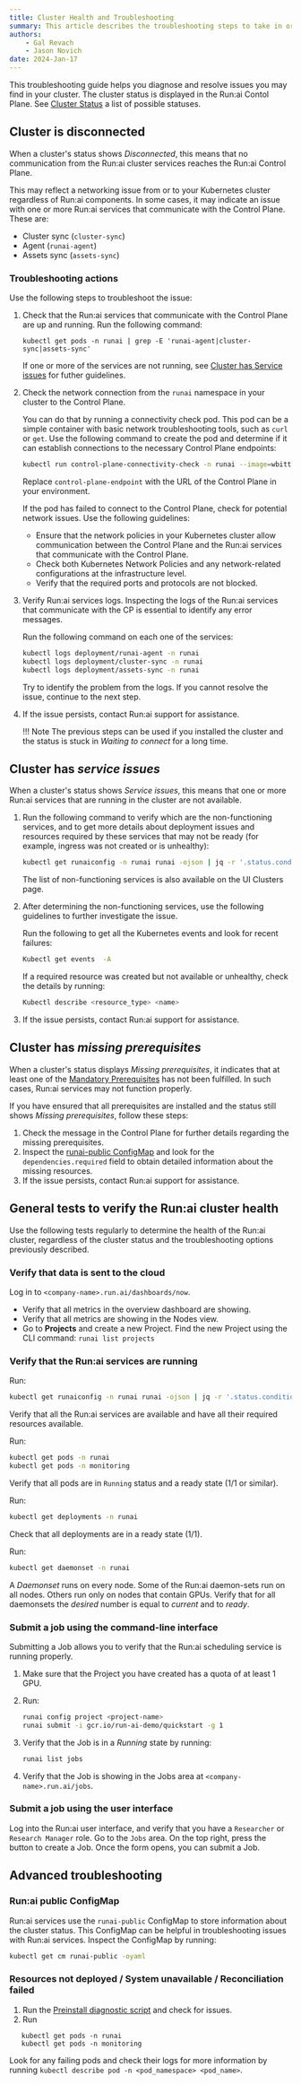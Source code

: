 ```yaml
---
title: Cluster Health and Troubleshooting
summary: This article describes the troubleshooting steps to take in order to diagnose and resolve issues you may find in your cluster.
authors:
    - Gal Revach
    - Jason Novich
date: 2024-Jan-17
---
```


This troubleshooting guide helps you diagnose and resolve issues you may find in your cluster.
The cluster status is displayed in the Run:ai Contol Plane. See [Cluster Status](../runai-setup/cluster-setup/cluster-install.md#cluster-status) a list of possible statuses.

## Cluster is disconnected

When a cluster's status shows *Disconnected*, this means that no communication from the Run:ai cluster services reaches the Run:ai Control Plane.

This may reflect a networking issue from or to your Kubernetes cluster regardless of Run:ai components. In some cases, it may indicate an issue with one or more Run:ai services that communicate with the Control Plane. These are:

* Cluster sync (`cluster-sync`)
* Agent (`runai-agent`)
* Assets sync (`assets-sync`)

### Troubleshooting actions

Use the following steps to troubleshoot the issue:

1. Check that the Run:ai services that communicate with the Control Plane are up and running. Run the following command:

    `kubectl get pods -n runai | grep -E 'runai-agent|cluster-sync|assets-sync'`

    If one or more of the services are not running, see [Cluster has Service issues](#cluster-has-service-issues) for futher guidelines.

2. Check the network connection from the `runai` namespace in your cluster to the Control Plane.

    You can do that by running a connectivity check pod. This pod can be a simple container with basic network troubleshooting tools, such as `curl` or `get`. Use the following command to create the pod and determine if it can establish connections to the necessary Control Plane endpoints:

    ```bash
    kubectl run control-plane-connectivity-check -n runai --image=wbitt/network-multitool --command -- /bin/sh -c 'curl -sSf <control-plane-endpoint> > /dev/null && echo "Connection Successful" || echo "Failed connecting to the Control Plane"'
    ```

    Replace `control-plane-endpoint` with the URL of the Control Plane in your environment.

    If the pod has failed to connect to the Control Plane, check for potential network issues. Use the following guidelines:
  
    * Ensure that the network policies in your Kubernetes cluster allow communication between the Control Plane and the Run:ai services that communicate with the Control Plane.
    * Check both Kubernetes Network Policies and any network-related configurations at the infrastructure level.
    * Verify that the required ports and protocols are not blocked.

3. Verify Run:ai services logs. Inspecting the logs of the Run:ai services that communicate with the CP is essential to identify any error messages.

    Run the following command on each one of the services:

    ```bash
    kubectl logs deployment/runai-agent -n runai
    kubectl logs deployment/cluster-sync -n runai
    kubectl logs deployment/assets-sync -n runai
    ```

    Try to identify the problem from the logs. If you cannot resolve the issue, continue to the next step.

4. If the issue persists, contact Run:ai support for assistance.

    !!! Note
        The previous steps can be used if you installed the cluster and the status is stuck in *Waiting to connect* for a long time.

## Cluster has *service issues*

When a cluster's status shows *Service issues*, this means that one or more Run:ai services that are running in the cluster are not available.

1. Run the following command to verify which are the non-functioning services, and to get more details about deployment issues and resources required by these services that may not be ready (for example, ingress was not created or is unhealthy):

    ```bash
    kubectl get runaiconfig -n runai runai -ojson | jq -r '.status.conditions | map(select(.type == "Available"))'
    ```

    The list of non-functioning services is also available on the UI Clusters page.

2. After determining the non-functioning services, use the following guidelines to further investigate the issue.

    Run the following to get all the Kubernetes events and look for recent failures:

    ```bash
    Kubectl get events  -A
    ```

    If a required resource was created but not available or unhealthy, check the details by running:

    ```bash
    Kubectl describe <resource_type> <name>
    ```

3. If the issue persists, contact Run:ai support for assistance.

## Cluster has *missing prerequisites*

When a cluster's status displays *Missing prerequisites*, it indicates that at least one of the [Mandatory Prerequisites](../runai-setup/cluster-setup/cluster-prerequisites.md#prerequisites-in-a-nutshell) has not been fulfilled. In such cases, Run:ai services may not function properly.

If you have ensured that all prerequisites are installed and the status still shows *Missing prerequisites*, follow these steps:

1. Check the message in the Control Plane for further details regarding the missing prerequisites.
2. Inspect the [runai-public ConfigMap](#runai-public-configmap) and look for the `dependencies.required` field to obtain detailed information about the missing resources.
3. If the issue persists, contact Run:ai support for assistance.

## General tests to verify the Run:ai cluster health

Use the following tests regularly to determine the health of the Run:ai cluster, regardless of the cluster status and the troubleshooting options previously described.

### Verify that data is sent to the cloud

Log in to `<company-name>.run.ai/dashboards/now`.

* Verify that all metrics in the overview dashboard are showing.
* Verify that all metrics are showing in the Nodes view.
* Go to **Projects** and create a new Project. Find the new Project using the CLI command: `runai list projects`

### Verify that the Run:ai services are running

Run:

```bash
kubectl get runaiconfig -n runai runai -ojson | jq -r '.status.conditions | map(select(.type == "Available"))'
```

Verify that all the Run:ai services are available and have all their required resources available.

Run:

```bash
kubectl get pods -n runai
kubectl get pods -n monitoring
```

Verify that all pods are in `Running` status and a ready state (1/1 or similar).

Run:

```bash
kubectl get deployments -n runai
```

Check that all deployments are in a ready state (1/1).

Run:

```bash
kubectl get daemonset -n runai
```

A *Daemonset* runs on every node. Some of the Run:ai daemon-sets run on all nodes. Others run only on nodes that contain GPUs. Verify that for all daemonsets the *desired* number is equal to *current* and to *ready*.

### Submit a job using the command-line interface

Submitting a Job allows you to verify that the Run:ai scheduling service is running properly.

1. Make sure that the Project you have created has a quota of at least 1 GPU.
2. Run:

    ```bash
    runai config project <project-name>
    runai submit -i gcr.io/run-ai-demo/quickstart -g 1
    ```

3. Verify that the Job is in a *Running* state by running:

    ```bash
    runai list jobs
    ```

4. Verify that the Job is showing in the Jobs area at `<company-name>.run.ai/jobs`.

### Submit a job using the user interface

Log into the Run:ai user interface, and verify that you have a `Researcher` or `Research Manager` role.
Go to the `Jobs` area. On the top right, press the button to create a Job. Once the form opens, you can submit a Job.

## Advanced troubleshooting

### Run:ai public ConfigMap

Run:ai services use the `runai-public` ConfigMap to store information about the cluster status. This ConfigMap can be helpful in troubleshooting issues with Run:ai services.
Inspect the ConfigMap by running:

```bash
kubectl get cm runai-public -oyaml
```

### Resources not deployed / System unavailable / Reconciliation failed

1. Run the [Preinstall diagnostic script](cluster-prerequisites.md#pre-install-script) and check for issues.
2. Run

```
   kubectl get pods -n runai
   kubectl get pods -n monitoring
```

Look for any failing pods and check their logs for more information by running `kubectl describe pod -n <pod_namespace> <pod_name>`.